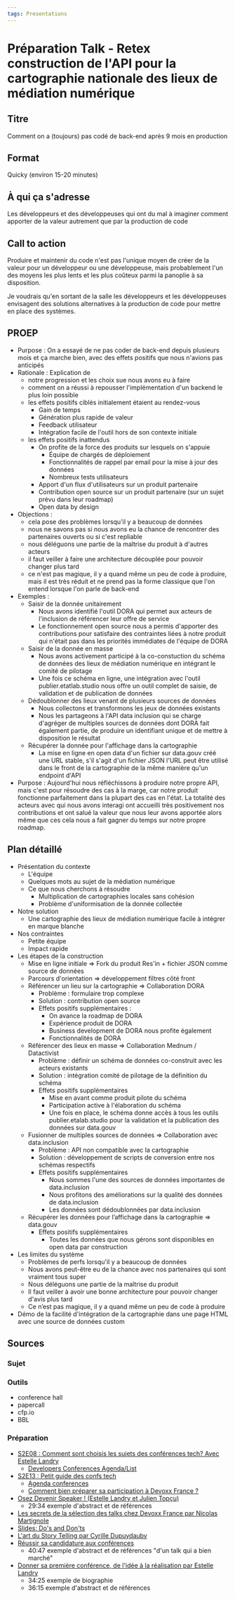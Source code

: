 ```yaml
---
tags: Presentations
---
```


# Préparation Talk - Retex construction de l'API pour la cartographie nationale des lieux de médiation numérique

## Titre

Comment on a (toujours) pas codé de back-end après 9 mois en production

## Format

Quicky (environ 15-20 minutes)


## À qui ça s'adresse

Les développeurs et des développeuses qui ont du mal à imaginer comment apporter de la valeur autrement que par la production de code

## Call to action

Produire et maintenir du code n'est pas l'unique moyen de créer de la valeur pour un développeur ou une développeuse, mais probablement l'un des moyens les plus lents et les plus coûteux parmi la panoplie à sa disposition.

Je voudrais qu'en sortant de la salle les développeurs et les développeuses envisagent des solutions alternatives à la production de code pour mettre en place des systèmes.

## PROEP

- Purpose : On a essayé de ne pas coder de back-end depuis plusieurs mois et ça marche bien, avec des effets positifs que nous n'avions pas anticipés
- Rationale : Explication de
    - notre progression et les choix sue nous avons eu à faire
    - comment on a réussi à repousser l'implémentation d'un backend le plus loin possible
    - les effets positifs ciblés initialement étaient au rendez-vous
        - Gain de temps
        - Génération plus rapide de valeur
        - Feedback utilisateur
        - Intégration facile de l'outil hors de son contexte initiale
    - les effets positifs inattendus
        - On profite de la force des produits sur lesquels on s'appuie
            - Équipe de chargés de déploiement
            - Fonctionnalités de rappel par email pour la mise à jour des données
            - Nombreux tests utilisateurs
        - Apport d'un flux d'utilisateurs sur un produit partenaire
        - Contribution open source sur un produit partenaire (sur un sujet prévu dans leur roadmap)
        - Open data by design
- Objections :
    - cela pose des problèmes lorsqu'il y a beaucoup de données
    - nous ne savons pas si nous avons eu la chance de rencontrer des partenaires ouverts ou si c'est repliable
    - nous déléguons une partie de la maîtrise du produit à d'autres acteurs
    - il faut veiller à faire une architecture découplée pour pouvoir changer plus tard
    - ce n'est pas magique, il y a quand même un peu de code à produire, mais il est très réduit et ne prend pas la forme classique que l'on entend lorsque l'on parle de back-end
- Exemples :
    - Saisir de la donnée unitairement
        - Nous avons identifié l'outil DORA qui permet aux acteurs de l'inclusion de référencer leur offre de service
        - Le fonctionnement open source nous a permis d'apporter des contributions pour satisfaire des contraintes liées à notre produit qui n'était pas dans les priorités immédiates de l'équipe de DORA
    - Saisir de la donnée en masse
        - Nous avons activement participé à la co-constuction du schéma de données des lieux de médiation numérique en intégrant le comité de pilotage
        - Une fois ce schéma en ligne, une intégration avec l'outil publier.etatlab.studio nous offre un outil complet de saisie, de validation et de publication de données
    - Dédoublonner des lieux venant de plusieurs sources de données
        - Nous collectons et transformons les jeux de données existants
        - Nous les partageons à l'API data inclusion qui se charge d'agréger de multiples sources de données dont DORA fait également partie, de produire un identifiant unique et de mettre à disposition le résultat
    - Récupérer la donnée pour l'affichage dans la cartographie
        - La mise en ligne en open data d'un fichier sur data.gouv créé une URL stable, s'il s'agit d'un fichier JSON l'URL peut être utilisé dans le front de la cartographie de la même manière qu'un endpoint d'API
- Purpose : Aujourd'hui nous réfléchissons à produire notre propre API, mais c'est pour résoudre des cas à la marge, car notre produit fonctionne parfaitement dans la plupart des cas en l'état. La totalité des acteurs avec qui nous avons interagi ont accueilli très positivement nos contributions et ont salué la valeur que nous leur avons apportée alors même que ces cela nous a fait gagner du temps sur notre propre roadmap.

## Plan détaillé

- Présentation du contexte
    - L'équipe
    - Quelques mots au sujet de la médiation numérique
    - Ce que nous cherchons à résoudre
        - Multiplication de cartographies locales sans cohésion
        - Problème d'uniformisation de la donnée collectée
- Notre solution
    - Une cartographie des lieux de médiation numérique facile à intégrer en marque blanche
- Nos contraintes
  - Petite équipe
  - Impact rapide
- Les étapes de la construction
    - Mise en ligne initiale => Fork du produit Res'in + fichier JSON comme source de données
    - Parcours d'orientation => développement filtres côté front
    - Référencer un lieu sur la cartographie => Collaboration DORA
      - Problème : formulaire trop complexe
      - Solution : contribution open source
      - Effets positifs supplémentaires :
        - On avance la roadmap de DORA
        - Expérience produit de DORA
        - Business development de DORA nous profite également
        - Fonctionnalités de DORA
    - Référencer des lieux en masse => Collaboration Mednum / Datactivist
      - Problème : définir un schéma de données co-construit avec les acteurs existants
      - Solution : intégration comité de pilotage de la définition du schéma
      - Effets positifs supplémentaires
        - Mise en avant comme produit pilote du schéma
        - Participation active à l'élaboration du schéma
        - Une fois en place, le schéma donne accès à tous les outils publier.etalab.studio pour la validation et la publication des données sur data.gouv
    - Fusionner de multiples sources de données => Collaboration avec data.inclusion
      - Problème : API non compatible avec la cartographie
      - Solution : développement de scripts de conversion entre nos schémas respectifs
      - Effets positifs supplémentaires
        - Nous sommes l'une des sources de données importantes de data.inclusion
        - Nous profitons des améliorations sur la qualité des données de data.inclusion
        - Les données sont dédoublonnées par data.inclusion
    - Récupérer les données pour l’affichage dans la cartographie => data.gouv
      - Effets positifs supplémentaires
        - Toutes les données que nous gérons sont disponibles en open data par construction
- Les limites du système
  - Problèmes de perfs lorsqu'il y a beaucoup de données
  - Nous avons peut-être eu de la chance avec nos partenaires qui sont vraiment tous super
  - Nous déléguons une partie de la maîtrise du produit
  - Il faut veiller à avoir une bonne architecture pour pouvoir changer d'avis plus tard
  - Ce n’est pas magique, il y a quand même un peu de code à produire
- Démo de la facilité d'intégration de la cartographie dans une page HTML avec une source de données custom

## Sources

### Sujet

### Outils

- conference hall
- papercall
- cfp.io
- BBL

### Préparation

- [S2E08 : Comment sont choisis les sujets des conférences tech? Avec Estelle Landry](https://www.youtube.com/watch?v=BIrYQE13CGs)
    - [Developers Conferences Agenda/List](https://github.com/scraly/developers-conferences-agenda/)
- [S2E13 : Petit guide des confs tech](https://www.youtube.com/watch?v=QbjccJNB9oc)
    - [Agenda conferences](https://github.com/scraly/developers-conferences-agenda/)
    - [Comment bien préparer sa participation à Devoxx France ?](https://www.devoxx.fr/2022/03/14/comment-bien-preparer-sa-participation-a-devoxx-france/)
- [Osez Devenir Speaker ! (Estelle Landry et Julien Topçu)](https://www.youtube.com/watch?v=278MbzdJ_Gg)
    - 29:34 exemple d'abstract et de références
- [Les secrets de la sélection des talks chez Devoxx France par Nicolas Martignole](https://www.youtube.com/watch?v=zQUVCmAf9DI)
- [Slides: Do's and Don'ts](https://www.youtube.com/watch?v=onfaLYecMlQ)
- [L'art du Story Telling par Cyrille Dupuydauby](https://www.youtube.com/watch?v=aNfYcXTpV1c)
- [Réussir sa candidature aux conférences](https://www.youtube.com/watch?v=sirHZcpSkqs)
    - 40:47 exemple d'abstract et de références "d'un talk qui a bien marché"
- [Donner sa première conférence, de l'idée à la réalisation par Estelle Landry](https://www.youtube.com/watch?v=15LSass6j9A)
    - 34:25 exemple de biographie
    - 36:15 exemple d'abstract et de références

